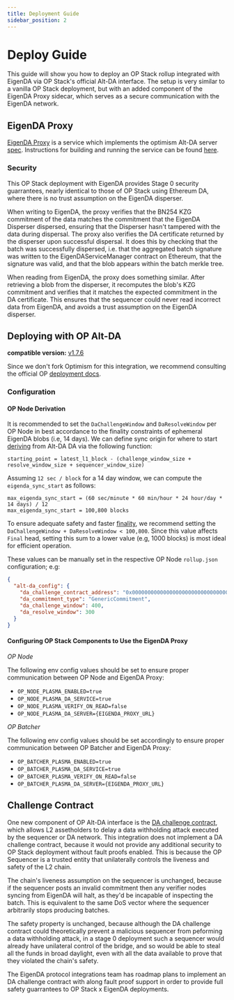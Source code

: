 ```yaml
---
title: Deployment Guide
sidebar_position: 2
---
```


# Deploy Guide

This guide will show you how to deploy an OP Stack rollup integrated with EigenDA via OP Stack's official Alt-DA interface. The setup is very similar to a vanilla OP Stack deployment, but with an added component of the EigenDA Proxy sidecar, which serves as a secure communication with the EigenDA network.

## EigenDA Proxy

[EigenDA Proxy](https://github.com/Layr-Labs/eigenda-proxy) is a service which implements the optimism Alt-DA server [spec](https://specs.optimism.io/experimental/alt-da.html). Instructions for building and running the service can be found [here](https://github.com/Layr-Labs/eigenda-proxy).

### Security

This OP Stack deployment with EigenDA provides Stage 0 security guarrantees, nearly identical to those of OP Stack using Ethereum DA, where there is no trust assumption on the EigenDA disperser.

When writing to EigenDA, the proxy verifies that the BN254 KZG commitment of the data matches the commitment that the EigenDA Disperser dispersed, ensuring that the Disperser hasn't tampered with the data during dispersal. The proxy also verifies the DA certificate returned by the disperser upon successful dispersal. It does this by checking that the batch was successfully dispersed, i.e. that the aggregated batch signature was written to the EigenDAServiceManager contract on Ethereum, that the signature was valid, and that the blob appears within the batch merkle tree.

When reading from EigenDA, the proxy does something similar. After retrieving a blob from the disperser, it recomputes the blob's KZG commitment and verifies that it matches the expected commitment in the DA certificate. This ensures that the sequencer could never read incorrect data from EigenDA, and avoids a trust assumption on the EigenDA disperser.

## Deploying with OP Alt-DA

**compatible version:** [v1.7.6](https://github.com/ethereum-optimism/optimism/releases/tag/v1.7.6)

Since we don't fork Optimism for this integration, we recommend consulting the official OP [deployment docs](https://docs.optimism.io/builders/chain-operators/tutorials/create-l2-rollup).

### Configuration

#### OP Node Derivation

It is recommended to set the `DaChallengeWindow` and `DaResolveWindow` per OP Node in best accordance to the finality constraints of ephemeral EigenDA blobs (i.e, 14 days). We can define sync origin for where to start [deriving](https://specs.optimism.io/experimental/alt-da.html#derivation) from Alt-DA DA via the following function:

```
starting_point = latest_l1_block - (challenge_window_size + resolve_window_size + sequencer_window_size)
```

Assuming `12 sec / block` for a 14 day window, we can compute the `eigenda_sync_start` as follows:

```
max_eigenda_sync_start = (60 sec/minute * 60 min/hour * 24 hour/day * 14 days) / 12
max_eigenda_sync_start = 100,800 blocks
```

To ensure adequate safety and faster [finality](https://specs.optimism.io/experimental/alt-da.html#safety-and-finality), we recommend setting the `DaChallengeWindow + DaResolveWindow < 100,800`. Since this value affects `Final` head, setting this sum to a lower value (e.g, 1000 blocks) is most ideal for efficient operation.

These values can be manually set in the respective OP Node `rollup.json` configuration; e.g:

```json
{
  "alt-da_config": {
    "da_challenge_contract_address": "0x0000000000000000000000000000000000000000",
    "da_commitment_type": "GenericCommitment",
    "da_challenge_window": 400,
    "da_resolve_window": 300
  }
}
```

#### Configuring OP Stack Components to Use the EigenDA Proxy

*OP Node*

The following env config values should be set to ensure proper communication between OP Node and EigenDA Proxy:

- `OP_NODE_PLASMA_ENABLED=true`
- `OP_NODE_PLASMA_DA_SERVICE=true`
- `OP_NODE_PLASMA_VERIFY_ON_READ=false`
- `OP_NODE_PLASMA_DA_SERVER={EIGENDA_PROXY_URL}`

*OP Batcher*

The following env config values should be set accordingly to ensure proper communication between OP Batcher and EigenDA Proxy:

- `OP_BATCHER_PLASMA_ENABLED=true`
- `OP_BATCHER_PLASMA_DA_SERVICE=true`
- `OP_BATCHER_PLASMA_VERIFY_ON_READ=false`
- `OP_BATCHER_PLASMA_DA_SERVER={EIGENDA_PROXY_URL}`

## Challenge Contract

One new component of OP Alt-DA interface is the [DA challenge contract](https://specs.optimism.io/experimental/alt-da.html#data-availability-challenge-contract), which allows L2 assetholders to delay a data withholding attack executed by the sequencer or DA network. This integration does not implement a DA challenge contract, because it would not provide any additional security to OP Stack deployment without fault proofs enabled. This is because the OP Sequencer is a trusted entity that unilaterally controls the liveness and safety of the L2 chain.

The chain's liveness assumption on the sequencer is unchanged, because if the sequencer posts an invalid commitment then any verifier nodes syncing from EigenDA will halt, as they'd be incapable of inspecting the batch. This is equivalent to the same DoS vector where the sequencer arbitrarily stops producing batches.

The safety property is unchanged, because although the DA challenge contract could theoretically prevent a malicious sequencer from peforming a data withholding attack, in a stage 0 deployment such a sequencer would already have unilateral control of the bridge, and so would be able to steal all the funds in broad daylight, even with all the data available to prove that they violated the chain's safety.

The EigenDA protocol integrations team has roadmap plans to implement an DA challenge contract with along fault proof support in order to provide full safety guarrantees to OP Stack x EigenDA deployments.
